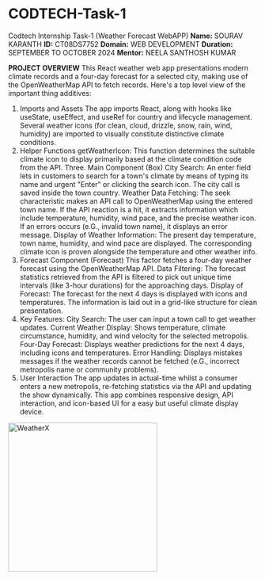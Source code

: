 # CODTECH-Task-1
Codtech Internship Task-1 (Weather Forecast WebAPP)
**Name:** SOURAV KARANTH
**ID:** CT08DS7752
**Domain:** WEB DEVELOPMENT
**Duration:** SEPTEMBER TO OCTOBER 2024 
**Mentor:** NEELA SANTHOSH KUMAR

**PROJECT OVERVIEW**
This React weather web app presentations modern climate records and a four-day forecast for a selected city, making use of the OpenWeatherMap API to fetch records. Here's a top level view of the important thing additives:

1. Imports and Assets
The app imports React, along with hooks like useState, useEffect, and useRef for country and lifecycle management.
Several weather icons (for clean, cloud, drizzle, snow, rain, wind, humidity) are imported to visually constitute distinctive climate conditions.
2. Helper Functions
getWeatherIcon: This function determines the suitable climate icon to display primarily based at the climate condition code from the API.
Three. Main Component (Box)
City Search: An enter field lets in customers to search for a town's climate by means of typing its name and urgent "Enter" or clicking the search icon. The city call is saved inside the town country.
Weather Data Fetching: The seek characteristic makes an API call to OpenWeatherMap using the entered town name. If the API reaction is a hit, it extracts information which include temperature, humidity, wind pace, and the precise weather icon. If an errors occurs (e.G., invalid town name), it displays an error message.
Display of Weather Information:
The present day temperature, town name, humidity, and wind pace are displayed.
The corresponding climate icon is proven alongside the temperature and other weather info.
4. Forecast Component (Forecast)
This factor fetches a four-day weather forecast using the OpenWeatherMap API.
Data Filtering: The forecast statistics retrieved from the API is filtered to pick out unique time intervals (like 3-hour durations) for the approaching days.
Display of Forecast: The forecast for the next 4 days is displayed with icons and temperatures. The information is laid out in a grid-like structure for clean presentation.
5. Key Features:
City Search: The user can input a town call to get weather updates.
Current Weather Display: Shows temperature, climate circumstance, humidity, and wind velocity for the selected metropolis.
Four-Day Forecast: Displays weather predictions for the next 4 days, including icons and temperatures.
Error Handling: Displays mistakes messages if the weather records cannot be fetched (e.G., incorrect metropolis name or community problems).
6. User Interaction
The app updates in actual-time whilst a consumer enters a new metropolis, re-fetching statistics via the API and updating the show dynamically.
This app combines responsive design, API interaction, and icon-based UI for a easy but useful climate display device.
<img width="301" alt="WeatherX" src="https://github.com/user-attachments/assets/105cccbd-0c24-491a-bcf8-cd4077fda920">
